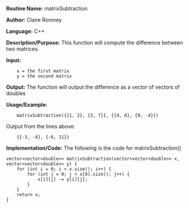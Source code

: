 **Routine Name:**       matrixSubtraction

**Author:** Claire Romney

**Language:** C++

**Description/Purpose:** This function will compute the difference between two matrices.

**Input:** 
        
        x = the first matrix
        y = the second matrix
        
        
**Output:** The function will output the difference as a vector of vectors of doubles

**Usage/Example:**

        matrixSubtraction({{1, 2}, {3, 7}}, {{4, 6}, {9, -4}})
       
Output from the lines above:

        {{-3, -4}, {-6, 11}}
  
**Implementation/Code:** The following is the code for matrixSubtraction()

    vector<vector<double>> matrixSubtraction(vector<vector<double>> x, vector<vector<double>> y) {
	    for (int i = 0; i < x.size(); i++) {
		    for (int j = 0; j < x[0].size(); j++) {
			    x[i][j] -= y[i][j];
		    }
	    }
	    return x;
    }

